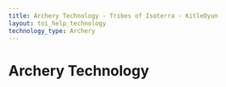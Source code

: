```yaml
---
title: Archery Technology - Tribes of Isoterra - KitleOyun
layout: toi_help_technology
technology_type: Archery
---
```


<h1 class="h1">Archery Technology</h1>
